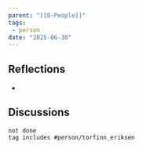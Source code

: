 ```yaml
---
parent: "[[0-People]]"
tags:
 - person
date: "2025-06-30"
---
```

## Reflections
* 
## Discussions
```tasks
not done
tag includes #person/torfinn_eriksen
```
